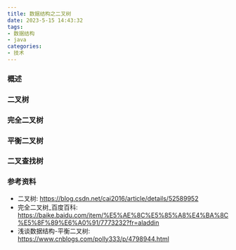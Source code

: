 ```yaml
---
title: 数据结构之二叉树
date: 2023-5-15 14:43:32
tags:
- 数据结构
- java
categories:
- 技术
---
```


### 概述



<!-- more -->

### 二叉树

### 完全二叉树

### 平衡二叉树

### 二叉查找树


### 参考资料

- 二叉树: <https://blog.csdn.net/cai2016/article/details/52589952> 
- 完全二叉树_百度百科: <https://baike.baidu.com/item/%E5%AE%8C%E5%85%A8%E4%BA%8C%E5%8F%89%E6%A0%91/7773232?fr=aladdin> 
- 浅谈数据结构-平衡二叉树: <https://www.cnblogs.com/polly333/p/4798944.html> 

